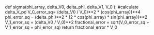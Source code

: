 
def sigma(phi_array, delta_V0, delta_phi, delta_V1, V_0 ):  #calculate delta_V_pd
    V_0_error_sq= (delta_V0 / V_0)**2 * (cos(phi_array))**4
    phi_error_sq = (delta_phi)**2 * (2 * cos(phi_array) * sin(phi_array))**2
    V_1_error_sq = (delta_V0 / V_0)**2 
    fractional_error = sqrt(V_0_error_sq + V_1_error_sq + phi_error_sq)
    return fractional_error * V_0